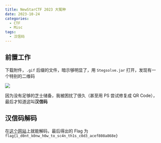 ```yaml
---
title: NewStarCTF 2023 大冤种
date: 2023-10-24
categories:
  - CTF
  - Misc
tags:
  - 汉信码
---
```


## 前置工作

下载附件，`.gif` 后缀的文件，暗示够明显了，用 `Stegsolve.jar` 打开，发现有一个特别的二维码

![](https://p.sda1.dev/13/a191a24e343b03b0fc51d633726c19b1/piPm6EQ.png)

因为没有足够的芝士储备，我被困扰了很久（甚至用 PS 尝试修复成 QR Code），最后才知道这叫**汉信码**

## 汉信码解码

在[这个网站](https://tuzim.net/hxdecode/)上就能解码，最后得出的 Flag 为 `flag{1_d0nt_k0nw_h0w_to_sc4n_th1s_c0d3_acef808a868e}`